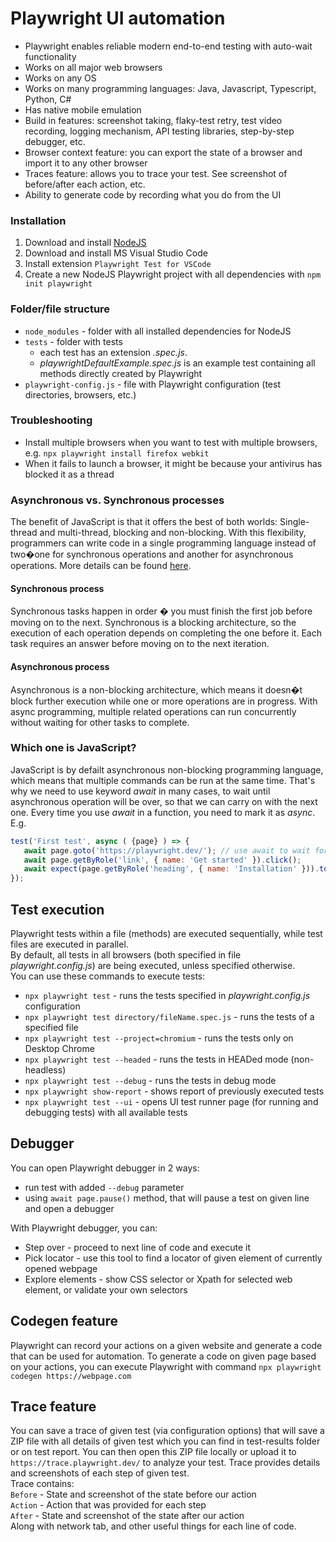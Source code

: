# Playwright UI automation
- Playwright enables reliable modern end-to-end testing with auto-wait functionality
- Works on all major web browsers
- Works on any OS
- Works on many programming languages: Java, Javascript, Typescript, Python, C#
- Has native mobile emulation
- Build in features: screenshot taking, flaky-test retry, test video recording, logging mechanism, API testing libraries, step-by-step debugger, etc.
- Browser context feature: you can export the state of a browser and import it to any other browser
- Traces feature: allows you to trace your test. See screenshot of before/after each action, etc.
- Ability to generate code by recording what you do from the UI

### Installation
1. Download and install [NodeJS](https://nodejs.org/en/download)
2. Download and install MS Visual Studio Code
3. Install extension `Playwright Test for VSCode`
4. Create a new NodeJS Playwright project with all dependencies with `npm init playwright`



### Folder/file structure
* `node_modules` - folder with all installed dependencies for NodeJS
* `tests` - folder with tests
    * each test has an extension *.spec.js*.
    * *playwrightDefaultExample.spec.js* is an example test containing all methods directly created by Playwright
* `playwright-config.js` - file with Playwright configuration (test directories, browsers, etc.)


### Troubleshooting
* Install multiple browsers when you want to test with multiple browsers, e.g. `npx playwright install firefox webkit`
* When it fails to launch a browser, it might be because your antivirus has blocked it as a thread

### Asynchronous vs. Synchronous processes
The benefit of JavaScript is that it offers the best of both worlds: Single-thread and multi-thread, blocking and non-blocking. 
With this flexibility, programmers can write code in a single programming language instead of two�one for synchronous operations and another for asynchronous operations.
More details can be found [here](https://www.mendix.com/blog/asynchronous-vs-synchronous-programming/).

#### Synchronous process
Synchronous tasks happen in order � you must finish the first job before moving on to the next.
Synchronous is a blocking architecture, so the execution of each operation depends on completing the one before it.
Each task requires an answer before moving on to the next iteration.

#### Asynchronous process
Asynchronous is a non-blocking architecture, which means it doesn�t block further execution while one or more operations are in progress.
With async programming, multiple related operations can run concurrently without waiting for other tasks to complete. 

### Which one is JavaScript?
JavaScript is by defailt asynchronous non-blocking programming language, which means that multiple commands can be run at the same time.
That's why we need to use keyword *await* in many cases, to wait until asynchronous operation will be over, so that we can carry on with the next one.
Every time you use *await* in a function, you need to mark it as *async*.
E.g.
```js
test('First test', async ( {page} ) => {
   await page.goto('https://playwright.dev/'); // use await to wait for the end of operation
   await page.getByRole('link', { name: 'Get started' }).click();
   await expect(page.getByRole('heading', { name: 'Installation' })).toBeVisible();
});
```


## Test execution
Playwright tests within a file (methods) are executed sequentially, while test files are executed in parallel.  
By default, all tests in all browsers (both specified in file *playwright.config.js*) are being executed, unless specified otherwise.  
You can use these commands to execute tests:
* `npx playwright test` - runs the tests specified in *playwright.config.js* configuration
* `npx playwright test directory/fileName.spec.js` - runs the tests of a specified file
* `npx playwright test --project=chromium` - runs the tests only on Desktop Chrome
* `npx playwright test --headed` - runs the tests in HEADed mode (non-headless)
* `npx playwright test --debug` - runs the tests in debug mode
* `npx playwright show-report` - shows report of previously executed tests
* `npx playwright test --ui` - opens UI test runner page (for running and debugging tests) with all available tests

## Debugger
You can open Playwright debugger in 2 ways:  
* run test with added `--debug` parameter
* using `await page.pause()` method, that will pause a test on given line and open a debugger

With Playwright debugger, you can:
* Step over        - proceed to next line of code and execute it
* Pick locator     - use this tool to find a locator of given element of currently opened webpage
* Explore elements - show CSS selector or Xpath for selected web element, or validate your own selectors

## Codegen feature 
Playwright can record your actions on a given website and generate a code that can be used for automation.
To generate a code on given page based on your actions, you can execute Playwright with command
`npx playwright codegen https://webpage.com`

## Trace feature
You can save a trace of given test (via configuration options) that will save a ZIP file with all details of given test which you can find in test-results folder or on test report.
You can then open this ZIP file locally or upload it to `https://trace.playwright.dev/` to analyze your test.
Trace provides details and screenshots of each step of given test.  
Trace contains:  
`Before` - State and screenshot of the state before our action  
`Action` - Action that was provided for each step  
`After` - State and screenshot of the state after our action  
Along with network tab, and other useful things for each line of code.